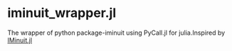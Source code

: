 # iminuit_wrapper.jl
The wrapper of python package-iminuit using PyCall.jl for julia.Inspired by [IMinuit.jl](https://github.com/fkguo/IMinuit.jl)
